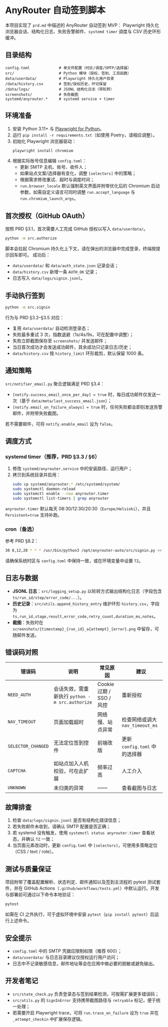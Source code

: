 # AnyRouter 自动签到脚本

本项目实现了 `prd.md` 中描述的 AnyRouter 自动签到 MVP：
Playwright 持久化浏览器会话、结构化日志、失败告警邮件、`systemd timer` 调度与 CSV 历史环形缓冲。

## 目录结构

```
config.toml             # 单文件配置（时区/调度/SMTP/选择器）
src/                    # Python 模块（授权、签到、工具函数）
data/userdata/          # Playwright 持久化用户目录
/data/history.csv       # 签到/授权历史，环切保留
/data/logs/             # JSONL 结构化日志（带轮转）
screenshots/            # 失败截图
systemd/anyrouter.*     # systemd service + timer
```

## 环境准备

1. 安装 Python 3.11+ 与 [Playwright for Python](https://playwright.dev/python/)。
2. 运行 `pip install -r requirements.txt`（如使用 Poetry，请相应调整）。
3. 初始化 Playwright 浏览器驱动：
   ```bash
   playwright install chromium
   ```
4. 根据实际账号信息编辑 `config.toml`：
   * 更新 SMTP 主机、账号、收件人；
   * 如果站点文案/选择器有变化，调整 `[selectors]` 中的策略；
   * 根据需求修改重试、超时与调度时间；
   * `run.browser_locale` 默认强制英文界面并附带优化后的 Chromium 启动参数，如需自定义语言可同时调整 `run.accept_language` 与 `run.chromium_launch_args`。

## 首次授权（GitHub OAuth）

按照 PRD §3.1，首次需要人工完成 GitHub 授权以写入 `data/userdata/`。

```bash
python -m src.authorize
```

脚本会拉起 Chromium 持久化上下文，请在弹出的浏览器中完成登录，终端按提示回车即可。
成功后：

* `data/userdata/` 和 `data/auth_state.json` 记录会话；
* `data/history.csv` 新增一条 `AUTH_OK` 记录；
* 日志写入 `data/logs/signin.jsonl`。

## 手动执行签到

```bash
python -m src.signin
```

行为与 PRD §3.2–§3.5 对应：

* 复用 `data/userdata/` 自动检测登录态；
* 失败最多重试 3 次，指数退避（1s/4s/9s，可在配置中调整）；
* 失败立即截图保存至 `screenshots/` 并发送邮件；
* 当日首次成功才会发送成功邮件，其余成功只记录日志/历史；
* `data/history.csv` 按 `history_limit` 环形裁剪，默认保留 1000 条。

## 通知策略

`src/notifier_email.py` 聚合逻辑满足 PRD §3.4：

* `[notify.success_email_once_per_day] = true` 时，每日成功邮件仅发送一次（基于 `data/meta/last_success_email.json`）；
* `[notify.email_on_failure_always] = true` 时，任何失败都会即刻发送告警邮件，并附带失败截图。

若不需要邮件，可将 `notify.enable_email` 设为 `false`。

## 调度方式

### systemd timer（推荐，PRD §3.3 / §6）

1. 修改 `systemd/anyrouter.service` 中的安装路径、运行用户；
2. 拷贝到系统目录并启用：
   ```bash
   sudo cp systemd/anyrouter.* /etc/systemd/system/
   sudo systemctl daemon-reload
   sudo systemctl enable --now anyrouter.timer
   sudo systemctl list-timers | grep anyrouter
   ```

`anyrouter.timer` 默认每天 08:30/12:30/20:30（`Europe/Helsinki`），并且 `Persistent=true` 支持补跑。

### cron（备选）

参考 PRD §8.2：

```bash
30 8,12,20 * * * /usr/bin/python3 /opt/anyrouter-auto/src/signin.py >> /opt/anyrouter-auto/data/logs/cron.out 2>&1
```

请确保系统时区与 `config.toml` 中保持一致，或在环境变量中设置 `TZ`。

## 日志与数据

* **JSONL 日志**：`src/logging_setup.py` 以轮转方式输出结构化日志（字段包含 `ts/run_id/step/error_code/...`）。
* **历史记录**：`src/utils.append_history_entry` 维护环形 `history.csv`，字段为 `ts,run_id,stage,result,error_code,retry_count,duration_ms,notes`。
* **截图**：失败时在 `screenshots/{timestamp}_{run_id}_a{attempt}_{error}.png` 中留存，可随邮件发送。

## 错误码对照

| 错误码 | 说明 | 常见原因 | 建议 |
| ------ | ---- | -------- | ---- |
| `NEED_AUTH` | 会话失效，需重新执行 `python -m src.authorize` | Cookie 过期 / SSO / 风控 | 重新授权 |
| `NAV_TIMEOUT` | 页面加载超时 | 网络慢、站点异常 | 检查网络或调大 `nav_timeout_ms` |
| `SELECTOR_CHANGED` | 无法定位签到控件 | 前端改版 | 更新 `config.toml` 中的选择器 |
| `CAPTCHA` | 如站点加入人机校验，可在此扩展 | 频率过高 | 人工介入 |
| `UNKNOWN` | 未归类的异常 | —— | 查看截图与日志 |

## 故障排查

1. 检查 `data/logs/signin.jsonl` 是否有结构化错误信息；
2. 若失败邮件未收到，请确认 SMTP 配置是否正确；
3. 若 systemd 没有触发，使用 `systemctl status anyrouter.timer` 查看状态，并确认 `TZ` 一致；
4. 当页面元素改动时，更新 `config.toml` 中 `[selectors]`，可使用多策略定位（CSS / text / role）。

## 测试与质量保证

项目附带了覆盖配置解析、状态判定、邮件通知以及签到主流程的 pytest 测试套件，并在 GitHub Actions（`.github/workflows/tests.yml`）中默认运行。开发与部署前可通过以下命令本地验证：

```bash
pytest
```

如需在 CI 之外执行，可于虚拟环境中安装 `pytest`（`pip install pytest`）后运行上述命令。

## 安全提示

* `config.toml` 中的 SMTP 凭据应限制权限（推荐 600）；
* `data/userdata/` 与日志目录建议仅授权运行用户访问；
* 日志中不记录敏感信息，邮件地址等会在应用中做必要的脱敏或避免输出。

## 开发者笔记

* `src/state_check.py` 负责登录态与签到结果检测，可按需扩展更多错误码；
* `src/utils.py` 的 `SignInError` 支持携带截图路径与 `retryable` 标记，便于统一处理；
* 若需要开启 Playwright trace，可将 `run.trace_on_failure` 设为 `true` 并在 `_attempt_checkin` 中扩展保存逻辑。

